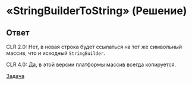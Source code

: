 # «StringBuilderToString» (Решение)

## Ответ

CLR 2.0: Нет, в новая строка будет ссылаться на тот же символьный массив, что и исходный `StringBuilder`.

CLR 4.0: Да, в этой версии платформы массив всегда копируется.

[Задача](./StringBuilderToString-P.md)